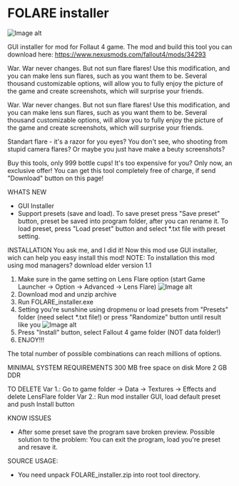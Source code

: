 # FOLARE installer

![Image alt](https://staticdelivery.nexusmods.com/mods/1151/images/34293/34293-1539206046-1528670673.jpeg)

GUI installer for mod for Follaut 4 game. The mod and build this tool you can download here: https://www.nexusmods.com/fallout4/mods/34293

War. War never changes.
But not sun flare flares! Use this modification, and you can make lens sun flares, such as you want them to be.
Several thousand customizable options, will allow you to fully enjoy the picture of the game and create screenshots, which will surprise your friends.

War. War never changes.
But not sun flare flares! Use this modification, and you can make lens sun flares, such as you want them to be.
Several thousand customizable options, will allow you to fully enjoy the picture of the game and create screenshots, which will surprise your friends.

Standart flare - it's a razor for you eyes?
You don't see, who shooting from stupid camera flares?
Or maybe you just have make a beuty screenshots?

Buy this tools, only 999 bottle cups!
It's too expensive for you? Only now, an exclusive offer! You can get this tool completely free of charge, if send "Download" button on this page!

WHATS NEW
 - GUI Installer
 - Support presets (save and load). To save preset press "Save preset" button, preset be saved into program folder, after you can rename it. To load preset, press "Load preset" button and select *.txt file with preset setting.

INSTALLATION
You ask me, and I did it!
Now this mod use GUI installer, wich can help you easy install this mod!
NOTE: To installation this mod using mod managers? download elder version 1.1

1. Make sure in the game setting on Lens Flare option (start Game Launcher -> Option -> Advanced -> Lens Flare)
![Image alt](https://staticdelivery.nexusmods.com/mods/1151/images/34293/34293-1630420433-2044523540.png)
2. Download mod and unzip archive
3. Run FOLARE_installer.exe
4. Setting you're sunshine using dropmenu or load presets from "Presets" folder (need select *.txt file!) or press "Randomize" button until result like you
![Image alt](https://staticdelivery.nexusmods.com/mods/1151/images/34293/34293-1620406582-488659480.png)
5. Press "Install" button, select Fallout 4 game folder (NOT data folder!)
6. ENJOY!!!

The total number of possible combinations can reach millions of options.

MINIMAL SYSTEM REQUIREMENTS
300 MB free space on disk
More 2 GB DDR

TO DELETE
Var 1.: Go to game folder -> Data -> Textures -> Effects and delete LensFlare folder
Var 2.: Run mod installer GUI, load default preset and push Install button

KNOW ISSUES
 - After some preset save the program save broken preview. Possible solution to the problem: You can exit the program, load you're preset and resave it.

SOURCE USAGE:
 - You need unpack FOLARE_installer.zip into root tool directory.
